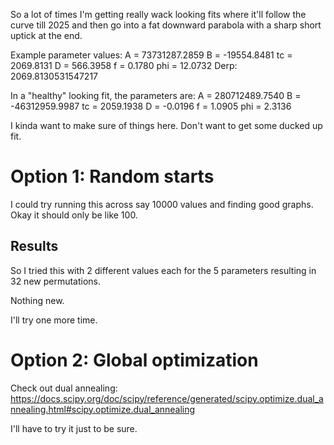 So a lot of times I'm getting really wack looking fits where it'll follow the curve till 2025 and then go into a fat downward parabola with a sharp short uptick at the end.

Example parameter values:
A   = 73731287.2859
B   = -19554.8481
tc  = 2069.8131
D   = 566.3958
f   = 0.1780
phi = 12.0732
Derp: 2069.8130531547217

In a "healthy" looking fit, the parameters are:
  A   = 280712489.7540
  B   = -46312959.9987
  tc  = 2059.1938
  D   = -0.0196
  f   = 1.0905
  phi = 2.3136

I kinda want to make sure of things here. Don't want to get some ducked up fit.

# Option 1: Random starts

I could try running this across say 10000 values and finding good graphs. Okay it should only be like 100.

## Results

So I tried this with 2 different values each for the 5 parameters resulting in 32 new permutations.

Nothing new.

I'll try one more time.

# Option 2: Global optimization

Check out dual annealing: https://docs.scipy.org/doc/scipy/reference/generated/scipy.optimize.dual_annealing.html#scipy.optimize.dual_annealing

I'll have to try it just to be sure.